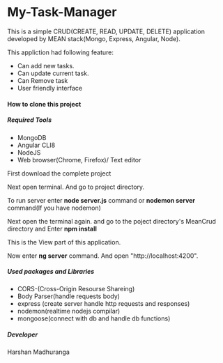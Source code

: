 # My-Task-Manager
<p>This is a simple CRUD(CREATE, READ, UPDATE, DELETE) application developed by MEAN stack(Mongo, Express, Angular, Node).</p>
<p>This appliction had following feature:</p>
<ul>
  <li>Can add new tasks.</li>
  <li>Can update current task.</li>
  <li>Can Remove task</li>
  <li>User friendly interface</li>
 </ul>
 <h4>How to clone this project</h4>
 <h5>Required Tools</h5>
 <ul>
  <li>MongoDB</li>
  <li>Angular CLI8</li>
  <li>NodeJS</li>
  <li>Web browser(Chrome, Firefox)/ Text editor</li>
 </ul>
 <p>First download the complete project</p>
 <p>Next open terminal. And go to project directory.</p>
 <p> To run server enter <b>node server.js</b> command or <b>nodemon server</b> command(If you have nodemon)</p>
 <p>Next open the terminal again. and go to the poject directory's MeanCrud directory and Enter <b>npm install</b></p>
 <p>This is the View part of this application.</p>
 <p>Now enter <b>ng server</b> command. And open "http://localhost:4200".</p>
 <h5>Used packages and Libraries</h5>
 <ul>
  <li>CORS-(Cross-Origin Resourse Shareing)</li>
  <li>Body Parser(handle requests body)</li>
  <li>express (create server handle http requests and responses)</li>
  <li>nodemon(realtime nodejs compilar)</li>
  <li>mongoose(connect with db and handle db functions)</li>
 </ul>
 <h5>Developer</h5>
 <p>Harshan Madhuranga</p>
 
